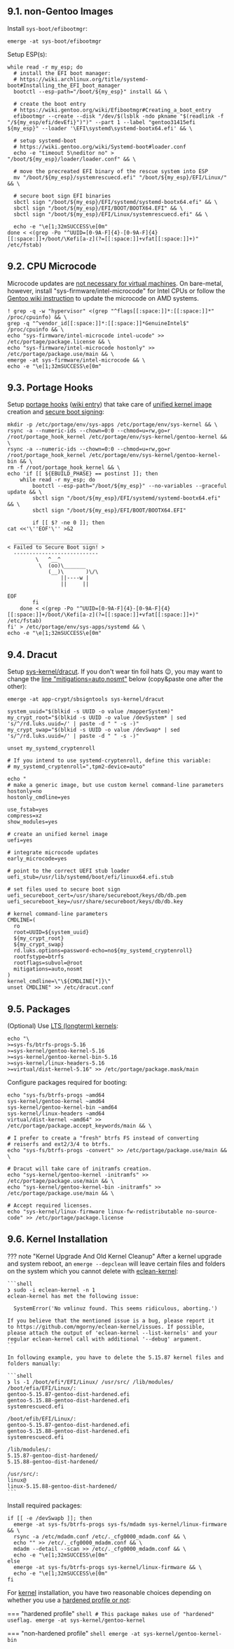 ## 9.1. non-Gentoo Images

Install `sys-boot/efibootmgr`:

```shell
emerge -at sys-boot/efibootmgr
```

Setup ESP(s):

```shell
while read -r my_esp; do
  # install the EFI boot manager:
  # https://wiki.archlinux.org/title/systemd-boot#Installing_the_EFI_boot_manager
  bootctl --esp-path="/boot/${my_esp}" install && \

  # create the boot entry
  # https://wiki.gentoo.org/wiki/Efibootmgr#Creating_a_boot_entry
  efibootmgr --create --disk "/dev/$(lsblk -ndo pkname "$(readlink -f "/${my_esp/efi/devEfi}")")" --part 1 --label "gentoo31415efi ${my_esp}" --loader '\EFI\systemd\systemd-bootx64.efi' && \

  # setup systemd-boot
  # https://wiki.gentoo.org/wiki/Systemd-boot#loader.conf
  echo -e "timeout 5\neditor no" > "/boot/${my_esp}/loader/loader.conf" && \

  # move the precreated EFI binary of the rescue system into ESP
  mv "/boot/${my_esp}/systemrescuecd.efi" "/boot/${my_esp}/EFI/Linux/" && \

  # secure boot sign EFI binaries
  sbctl sign "/boot/${my_esp}/EFI/systemd/systemd-bootx64.efi" && \
  sbctl sign "/boot/${my_esp}/EFI/BOOT/BOOTX64.EFI" && \
  sbctl sign "/boot/${my_esp}/EFI/Linux/systemrescuecd.efi" && \

  echo -e "\e[1;32mSUCCESS\e[0m"
done < <(grep -Po "^UUID=[0-9A-F]{4}-[0-9A-F]{4}[[:space:]]+/boot/\Kefi[a-z](?=[[:space:]]+vfat[[:space:]]+)" /etc/fstab)
```

## 9.2. CPU Microcode

Microcode updates are [not necessary for virtual machines](https://unix.stackexchange.com/a/572757). On bare-metal, however, install "sys-firmware/intel-microcode" for Intel CPUs or follow the [Gentoo wiki instruction](https://wiki.gentoo.org/wiki/AMD_microcode) to update the microcode on AMD systems.

```shell
! grep -q -w "hypervisor" <(grep "^flags[[:space:]]*:[[:space:]]*" /proc/cpuinfo) && \
grep -q "^vendor_id[[:space:]]*:[[:space:]]*GenuineIntel$" /proc/cpuinfo && \
echo "sys-firmware/intel-microcode intel-ucode" >> /etc/portage/package.license && \
echo "sys-firmware/intel-microcode hostonly" >> /etc/portage/package.use/main && \
emerge -at sys-firmware/intel-microcode && \
echo -e "\e[1;32mSUCCESS\e[0m"
```

## 9.3. Portage Hooks

Setup [portage hooks](https://github.com/duxsco/gentoo-installation/blob/main/bin/portage_hook_kernel) ([wiki entry](https://wiki.gentoo.org/wiki//etc/portage/bashrc)) that take care of [unified kernel image](https://wiki.archlinux.org/title/Unified_kernel_image) creation and [secure boot signing](https://wiki.archlinux.org/title/Unified_Extensible_Firmware_Interface/Secure_Boot#sbctl):

```shell
mkdir -p /etc/portage/env/sys-apps /etc/portage/env/sys-kernel && \
rsync -a --numeric-ids --chown=0:0 --chmod=u=rw,go=r /root/portage_hook_kernel /etc/portage/env/sys-kernel/gentoo-kernel && \
rsync -a --numeric-ids --chown=0:0 --chmod=u=rw,go=r /root/portage_hook_kernel /etc/portage/env/sys-kernel/gentoo-kernel-bin && \
rm -f /root/portage_hook_kernel && \
echo 'if [[ ${EBUILD_PHASE} == postinst ]]; then
    while read -r my_esp; do
        bootctl --esp-path="/boot/${my_esp}" --no-variables --graceful update && \
        sbctl sign "/boot/${my_esp}/EFI/systemd/systemd-bootx64.efi" && \
        sbctl sign "/boot/${my_esp}/EFI/BOOT/BOOTX64.EFI"

        if [[ $? -ne 0 ]]; then
cat <<'\''EOF'\'' >&2

  ___________________________
< Failed to Secure Boot sign! >
  ---------------------------
         \   ^__^ 
          \  (oo)\_______
             (__)\       )\/\
                 ||----w |
                 ||     ||

EOF
        fi
    done < <(grep -Po "^UUID=[0-9A-F]{4}-[0-9A-F]{4}[[:space:]]+/boot/\Kefi[a-z](?=[[:space:]]+vfat[[:space:]]+)" /etc/fstab)
fi' > /etc/portage/env/sys-apps/systemd && \
echo -e "\e[1;32mSUCCESS\e[0m"
```

## 9.4. Dracut

Setup [sys-kernel/dracut](https://wiki.gentoo.org/wiki/Dracut). If you don't wear tin foil hats :wink:, you may want to change the [line "mitigations=auto,nosmt"](https://www.kernel.org/doc/html/latest/admin-guide/kernel-parameters.html) below (copy&paste one after the other):

```shell
emerge -at app-crypt/sbsigntools sys-kernel/dracut

system_uuid="$(blkid -s UUID -o value /mapperSystem)"
my_crypt_root="$(blkid -s UUID -o value /devSystem* | sed 's/^/rd.luks.uuid=/' | paste -d " " -s -)"
my_crypt_swap="$(blkid -s UUID -o value /devSwap* | sed 's/^/rd.luks.uuid=/' | paste -d " " -s -)"

unset my_systemd_cryptenroll

# If you intend to use systemd-cryptenroll, define this variable:
# my_systemd_cryptenroll=",tpm2-device=auto"

echo "
# make a generic image, but use custom kernel command-line parameters
hostonly=no
hostonly_cmdline=yes

use_fstab=yes
compress=xz
show_modules=yes

# create an unified kernel image
uefi=yes

# integrate microcode updates
early_microcode=yes

# point to the correct UEFI stub loader
uefi_stub=/usr/lib/systemd/boot/efi/linuxx64.efi.stub

# set files used to secure boot sign
uefi_secureboot_cert=/usr/share/secureboot/keys/db/db.pem
uefi_secureboot_key=/usr/share/secureboot/keys/db/db.key

# kernel command-line parameters
CMDLINE=(
  ro
  root=UUID=${system_uuid}
  ${my_crypt_root}
  ${my_crypt_swap}
  rd.luks.options=password-echo=no${my_systemd_cryptenroll}
  rootfstype=btrfs
  rootflags=subvol=@root
  mitigations=auto,nosmt
)
kernel_cmdline=\"\${CMDLINE[*]}\"
unset CMDLINE" >> /etc/dracut.conf
```

## 9.5. Packages

(Optional) Use [LTS (longterm) kernels](https://kernel.org/category/releases.html):

```shell
echo "\
>=sys-fs/btrfs-progs-5.16
>=sys-kernel/gentoo-kernel-5.16
>=sys-kernel/gentoo-kernel-bin-5.16
>=sys-kernel/linux-headers-5.16
>=virtual/dist-kernel-5.16" >> /etc/portage/package.mask/main
```

Configure packages required for booting:

```shell
echo "sys-fs/btrfs-progs ~amd64
sys-kernel/gentoo-kernel ~amd64
sys-kernel/gentoo-kernel-bin ~amd64
sys-kernel/linux-headers ~amd64
virtual/dist-kernel ~amd64" >> /etc/portage/package.accept_keywords/main && \

# I prefer to create a "fresh" btrfs FS instead of converting
# reiserfs and ext2/3/4 to btrfs.
echo "sys-fs/btrfs-progs -convert" >> /etc/portage/package.use/main && \

# Dracut will take care of initramfs creation.
echo "sys-kernel/gentoo-kernel -initramfs" >> /etc/portage/package.use/main && \
echo "sys-kernel/gentoo-kernel-bin -initramfs" >> /etc/portage/package.use/main && \

# Accept required licenses.
echo "sys-kernel/linux-firmware linux-fw-redistributable no-source-code" >> /etc/portage/package.license
```

## 9.6. Kernel Installation

??? note "Kernel Upgrade And Old Kernel Cleanup"
    After a kernel upgrade and system reboot, an `emerge --depclean` will leave certain files and folders on the system which you cannot delete with [eclean-kernel](https://wiki.gentoo.org/wiki/Kernel/Removal):

    ```shell
    ❯ sudo -i eclean-kernel -n 1
    eclean-kernel has met the following issue:

      SystemError('No vmlinuz found. This seems ridiculous, aborting.')

    If you believe that the mentioned issue is a bug, please report it
    to https://github.com/mgorny/eclean-kernel/issues. If possible,
    please attach the output of 'eclean-kernel --list-kernels' and your
    regular eclean-kernel call with additional '--debug' argument.
    ```

    In following example, you have to delete the 5.15.87 kernel files and folders manually:

    ```shell
    ❯ ls -1 /boot/efi*/EFI/Linux/ /usr/src/ /lib/modules/
    /boot/efia/EFI/Linux/:
    gentoo-5.15.87-gentoo-dist-hardened.efi
    gentoo-5.15.88-gentoo-dist-hardened.efi
    systemrescuecd.efi

    /boot/efib/EFI/Linux/:
    gentoo-5.15.87-gentoo-dist-hardened.efi
    gentoo-5.15.88-gentoo-dist-hardened.efi
    systemrescuecd.efi

    /lib/modules/:
    5.15.87-gentoo-dist-hardened/
    5.15.88-gentoo-dist-hardened/

    /usr/src/:
    linux@
    linux-5.15.88-gentoo-dist-hardened/
    ```

Install required packages:

```shell hl_lines="3"
if [[ -e /devSwapb ]]; then
  emerge -at sys-fs/btrfs-progs sys-fs/mdadm sys-kernel/linux-firmware && \
  rsync -a /etc/mdadm.conf /etc/._cfg0000_mdadm.conf && \
  echo "" >> /etc/._cfg0000_mdadm.conf && \
  mdadm --detail --scan >> /etc/._cfg0000_mdadm.conf && \
  echo -e "\e[1;32mSUCCESS\e[0m"
else
  emerge -at sys-fs/btrfs-progs sys-kernel/linux-firmware && \
  echo -e "\e[1;32mSUCCESS\e[0m"
fi
```

For [kernel](https://wiki.gentoo.org/wiki/Kernel) installation, you have two reasonable choices depending on whether you use a [hardened profile or not](/portage_setup/#64-optional-hardened-profiles):

=== "hardened profile"
    ```shell
    # This package makes use of "hardened" useflag.
    emerge -at sys-kernel/gentoo-kernel
    ```

=== "non-hardened profile"
    ```shell
    emerge -at sys-kernel/gentoo-kernel-bin
    ```
